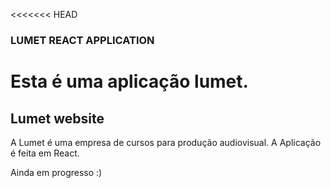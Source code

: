 <<<<<<< HEAD
### LUMET REACT APPLICATION

Esta é uma aplicação lumet.     
=======
## Lumet website

A Lumet é uma empresa de cursos para produção audiovisual. A Aplicação é feita em React. 

Ainda em progresso :)
